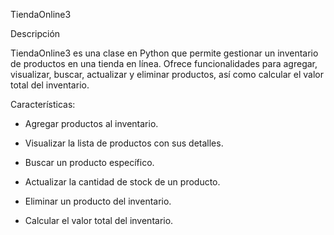 TiendaOnline3

Descripción

TiendaOnline3 es una clase en Python que permite gestionar un inventario de productos en una tienda en línea. Ofrece funcionalidades para agregar, visualizar, buscar, actualizar y eliminar productos, así como calcular el valor total del inventario.

Características:

- Agregar productos al inventario.

- Visualizar la lista de productos con sus detalles.

- Buscar un producto específico.

- Actualizar la cantidad de stock de un producto.

- Eliminar un producto del inventario.

- Calcular el valor total del inventario.

